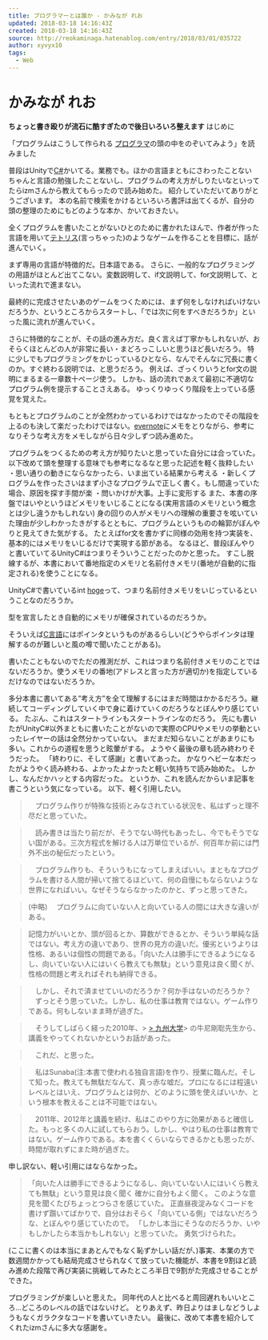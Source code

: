 ```yaml
---
title: プログラマーとは誰か - かみなが れお
updated: 2018-03-18 14:16:43Z
created: 2018-03-18 14:16:43Z
source: http://reokaminaga.hatenablog.com/entry/2018/03/01/035722
author: xyvyx10
tags:
  - Web
---
```


# かみなが れお

**ちょっと書き殴りが流石に酷すぎたので後日いろいろ整えます**
はじめに

「プログラムはこうして作られる [プログラマ](http://d.hatena.ne.jp/keyword/%A5%D7%A5%ED%A5%B0%A5%E9%A5%DE)の頭の中をのぞいてみよう」を読みました

普段はUnityで[C#](http://d.hatena.ne.jp/keyword/C%23)かいてる。業務でも。ほかの言語まともにさわったことない
ちゃんと言語の勉強したことないし、プログラムの考え方がしりたいなといってたらizmさんから教えてもらったので読み始めた。
紹介していただいてありがとうございます。
本の名前で検索をかけるといろいろ書評は出てくるが、自分の頭の整理のためにもどのような本か、かいておきたい。

全くプログラムを書いたことがないひとのために書かれたほんで、作者が作った言語を用いて[テトリス](http://d.hatena.ne.jp/keyword/%A5%C6%A5%C8%A5%EA%A5%B9)(言っちゃった)のようなゲームを作ることを目標に、話が進んでいく。

まず専用の言語が特徴的だ。日本語である。
さらに、一般的なプログラミングの用語がほとんど出てこない。変数説明して、if文説明して、for文説明して、といった流れで進まない。

最終的に完成させたいあのゲームをつくためには、まず何をしなければいけないだろうか、というところからスタートし、「では次に何をすべきだろうか」といった風に流れが進んでいく。

さらに特徴的なことが、その話の進み方だ。良く言えば丁寧かもしれないが、おそらくほとんどの人が非常に長い・まどろっこしいと思うほど長いだろう。
特に少しでもプログラミングをかじっているひとなら、なんでそんなに冗長に書くのか。すぐ終わる説明では、と思うだろう。
例えば、ざっくりいうとfor文の説明にまるまる一章数十ページ使う。
しかも、話の流れであえて最初に不適切なプログラム例を提示することさえある。
ゆっくりゆっくり階段を上っている感覚を覚えた。

もともとプログラムのことが全然わかっているわけではなかったのでその階段を上るのも決して楽だったわけではない。[evernote](http://d.hatena.ne.jp/keyword/evernote)にメモをとりながら、参考になりそうな考え方をメモしながら日々少しずつ読み進めた。

プログラムをつくるための考え方が知りたいと思っていた自分には合っていた。
以下改めて頭を整理する意味でも参考になるなと思った記述を軽く抜粋したい
・思い通りの動きにならなかったら、いま出ている結果から考える
・新しくプログラムを作ったさいはまず小さなプログラムで正しく書く。もし間違っていた場合、原因を探す手間が楽
・問いかけが大事。上手に変形する
また、本書の序盤ではいやというほどメモリをいじることになる(実用言語のメモリという概念とは少し違うかもしれない)
身の回りの人がメモリへの理解の重要さを呟いていた理由が少しわかったきがするとともに、プログラムというものの輪郭がぼんやりと見えてきた気がする。
たとえばfor文を書かずに同様の効用を持つ実装を、基本的にはメモリをいじるだけで実現する節がある。
なるほど、普段ぼんやりと書いていてるUnityC#はつまりそういうことだったのかと思った。
すこし脱線するが、本書において番地指定のメモリと名前付きメモリ(番地が自動的に指定される)を使うことになる。

UnityC#で書いているint [hoge](http://d.hatena.ne.jp/keyword/hoge)って、つまり名前付きメモリをいじっているということなのだろうか。

型を宣言したとき自動的にメモリが確保されているのだろうか。

そういえば[C言語](http://d.hatena.ne.jp/keyword/C%B8%C0%B8%EC)にはポインタというものがあるらしい(どうやらポインタは理解するのが難しいと風の噂で聞いたことがある)。

書いたこともないのでただの推測だが、これはつまり名前付きメモリのことではないだろうか。使うメモリの番地(アドレスと言った方が適切か)を指定しているだけなのではないだろうか。

多分本書に書いてある”考え方”を全て理解するにはまだ時間はかかるだろう。継続してコーディングしていく中で身に着けていくのだろうなとぼんやり感じている。
たぶん、これはスタートラインもスタートラインなのだろう。
先にも書いたがUnityC#以外まともに書いたことがないので実際のCPUやメモリの挙動といったレイヤーの話は全然分かっていない。
まだまだ知らないことがあまりにも多い。これからの道程を思うと眩暈がする。
ようやく最後の章も読み終わりそうだった。
「終わりに、そして感謝」と書いてあった。
かなりヘビーな本だったがようやく読み終わる、よかったよかったと軽い気持ちで読み始めた。
しかし、なんだかハッとする内容だった。
というか、これを読んだからいま記事を書こうという気になっている。
以下、軽く引用したい。
> 　プログラム作りが特殊な技術とみなされている状況を、私はずっと理不尽だと思っていた。

> 　読み書きは当たり前だが、そうでない時代もあったし、今でもそうでない国がある。三次方程式を解ける人は万単位でいるが、何百年か前には門外不出の秘伝だったという。

> 　プログラム作りも、そういうもになってしまえばいい。まともなプログラムを書ける人間が掃いて捨てるほどいて、何の自慢にもならないような世界になればいい。なぜそうならなかったのかと、ずっと思ってきた。

> (中略)
> 　プログラムに向ていない人と向いている人の間には大きな違いがある。

> 記憶力がいいとか、頭が回るとか、算数ができるとか、そういう単純な話ではない。考え方の違いであり、世界の見方の違いだ。優劣というよりは性格、あるいは個性の問題である。「向いた人は勝手にできるようになるし、向いていない人にはいくら教えても無駄」という意見は良く聞くが、性格の問題と考えればそれも納得できる。

> 　しかし、それで済ませていいのだろうか？何か手はないのだろうか？
> 　ずっとそう思っていた。しかし、私の仕事は教育ではない。ゲーム作りである。何もしないまま時が過ぎた。

> 　そうしてしばらく経った2010年、> [> 九州大学](http://d.hatena.ne.jp/keyword/%B6%E5%BD%A3%C2%E7%B3%D8)> の牛尼剛聡先生から、講義をやってくれないかというお話があった。

> 　これだ、と思った。

> 　私はSunaba(注:本書で使われる独自言語)を作り、授業に臨んだ。そして知った。教えても無駄だなんて、真っ赤な嘘だ。プロになるには程遠いレベルとはいえ、プログラムとは何か、どのように頭を使えばいいか、という根本を教えることは不可能ではない。

> 　2011年、2012年と講義を続け、私はこのやり方に効果があると確信した。もっと多くの人に試してもらおう。しかし、やはり私の仕事は教育ではない。ゲーム作りである。本を書くくらいならできるかとも思ったが、時間が取れずにまた時が過ぎた。

申し訳ない、軽い引用にはならなかった。
> 「向いた人は勝手にできるようになるし、向いていない人にはいくら教えても無駄」という意見は良く聞く
確かに自分もよく聞く。
このような意見を聞くたびちょっとつらさを感じていた。
正直昼夜淀みなくコードを書けず躓いてばかりで、自分はおそらく「向いている側」ではないだろうな、とぼんやり感じていたので。
「しかし本当にそうなのだろうか、いやもしかしたら本当かもしれない」と思っていた。
勇気づけられた。

(ここに書くのは本当にまあとんでもなく恥ずかしい話だが、)事実、本業の方で数週間かかっても結局完成させられなくて放っていた機能が、本書を9割ほど読み進めた段階で再び実装に挑戦してみたところ半日で9割がた完成させることができた。

プログラミングが楽しいと思えた。
同年代の人と比べると周回遅れもいいところ...どころのレベルの話ではないけど。
とりあえず、昨日よりはましなどうしようもなくガラクタなコードを書いていきたい。
最後に、改めて本書を紹介してくれたizmさんに多大な感謝を。